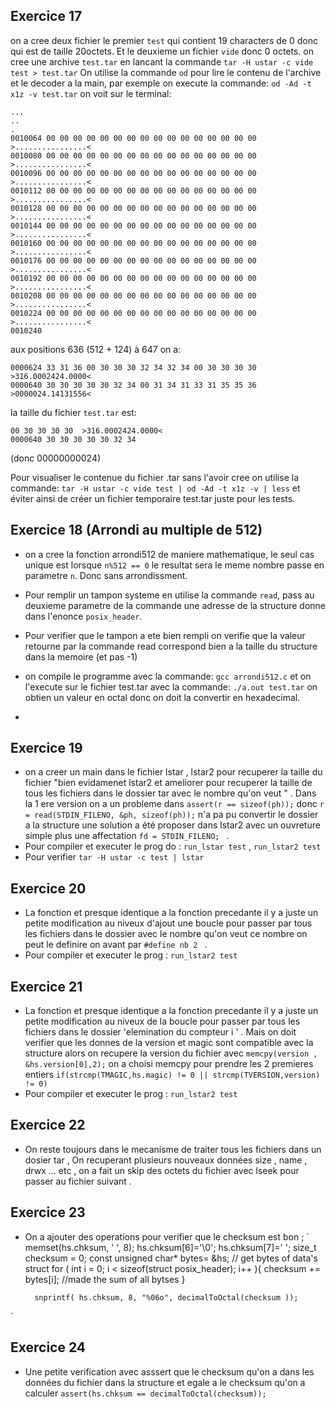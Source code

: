 ## Exercice 17
on a cree deux fichier le premier `test` qui contient 19 characters de 0 donc qui est de taille 20octets. Et le deuxieme un fichier `vide` donc 0 octets.
on cree une archive `test.tar` en lancant la commande `tar -H ustar -c vide test > test.tar`
On utilise la commande `od` pour lire le contenu de l'archive et le decoder a la main, par exemple on execute la commande: `od -Ad -t x1z -v test.tar`
on voit sur le terminal:
```
...
..
.
0010064 00 00 00 00 00 00 00 00 00 00 00 00 00 00 00 00  >................<
0010080 00 00 00 00 00 00 00 00 00 00 00 00 00 00 00 00  >................<
0010096 00 00 00 00 00 00 00 00 00 00 00 00 00 00 00 00  >................<
0010112 00 00 00 00 00 00 00 00 00 00 00 00 00 00 00 00  >................<
0010128 00 00 00 00 00 00 00 00 00 00 00 00 00 00 00 00  >................<
0010144 00 00 00 00 00 00 00 00 00 00 00 00 00 00 00 00  >................<
0010160 00 00 00 00 00 00 00 00 00 00 00 00 00 00 00 00  >................<
0010176 00 00 00 00 00 00 00 00 00 00 00 00 00 00 00 00  >................<
0010192 00 00 00 00 00 00 00 00 00 00 00 00 00 00 00 00  >................<
0010208 00 00 00 00 00 00 00 00 00 00 00 00 00 00 00 00  >................<
0010224 00 00 00 00 00 00 00 00 00 00 00 00 00 00 00 00  >................<
0010240
```
aux positions 636 (512 + 124) à 647 on a:
```
0000624 33 31 36 00 30 30 30 32 34 32 34 00 30 30 30 30  >316.0002424.0000<
0000640 30 30 30 30 30 32 34 00 31 34 31 33 31 35 35 36  >0000024.14131556<
```
la taille du fichier `test.tar` est:
```
00 30 30 30 30  >316.0002424.0000<
0000640 30 30 30 30 30 32 34
```
(donc 00000000024) 

Pour visualiser le contenue du fichier .tar sans l'avoir cree on utilise la commande: `tar -H ustar -c vide test | od -Ad -t x1z -v | less` et éviter ainsi de créer un fichier temporaire test.tar juste pour les tests.

## Exercice 18 (Arrondi au multiple de 512)
* on a cree la fonction arrondi512 de maniere mathematique, le seul cas unique est lorsque `n%512 == 0` le resultat sera le meme nombre passe en parametre `n`. Donc sans arrondissment. 
* Pour remplir un tampon systeme en utilise la commande `read`, pass au deuxieme parametre de la commande une adresse de la structure donne dans l'enonce `posix_header`.
* Pour verifier que le tampon a ete bien rempli on verifie que la valeur retourne par la commande read correspond bien a la taille du structure dans la memoire (et pas -1)
* on compile le programme avec la commande: `gcc arrondi512.c` et on l'execute sur le fichier test.tar avec la commande: `./a.out test.tar` on obtien un valeur en octal donc on doit la convertir en hexadecimal.

* 

## Exercice 19
* on a creer un main dans le fichier lstar , lstar2 pour recuperer la taille du fichier "bien evidamenet lstar2 et ameliorer pour recuperer la taille de tous les fichiers dans le dossier tar avec le nombre qu'on veut " . Dans la 1 ere version on a un probleme dans ` assert(r == sizeof(ph)); ` donc ` r = read(STDIN_FILENO, &ph, sizeof(ph)); ` n'a pa pu convertir le dossier a la structure une solution a été proposer dans lstar2 avec un ouvreture simple plus une affectation `fd = STDIN_FILENO; ` .
* Pour compiler et executer le prog do : `run_lstar test` , `run_lstar2 test`
* Pour verifier ` tar -H ustar -c test | lstar `

## Exercice 20
* La fonction et presque identique a la fonction precedante il y a juste un petite modification au niveux d'ajout une boucle pour passer par tous les fichiers dans le dossier avec le nombre qu'on veut ce nombre on peut le definire on avant par `#define nb 2 ` . 
* Pour compiler et executer le prog : `run_lstar2 test`

## Exercice 21
* La fonction et presque identique a la fonction precedante il y a juste un petite modification au niveux de la boucle pour passer par tous les fichiers dans le dossier 'elemination du compteur i ' . Mais on doit verifier que les donnes de la version et magic sont compatible avec la structure alors on recupere la version du fichier avec `memcpy(version , &hs.version[0],2);` on a choisi memcpy pour prendre les 2 premieres entiers  `if(strcmp(TMAGIC,hs.magic) != 0 || strcmp(TVERSION,version) != 0) ` 
* Pour compiler et executer le prog : `run_lstar2 test`

## Exercice 22
* On reste toujours dans le mecanisme de traiter tous les fichiers dans un dosier tar , On recuperant plusieurs nouveaux données size , name , drwx ... etc , on a fait un skip des octets du fichier avec lseek pour passer au fichier suivant .

## Exercice 23
* On a ajouter des operations pour verifier que le checksum est bon ; ` memset(hs.chksum, ' ', 8);
	    hs.chksum[6]='\0';
	    hs.chksum[7]=' ';
	    size_t checksum = 0;
	    const unsigned char* bytes= &hs; // get bytes of data's struct
	    for ( int i = 0; i < sizeof(struct posix_header); i++ ){
	    	    checksum += bytes[i]; //made the sum of all bytses
	        }

	    snprintf( hs.chksum, 8, "%06o", decimalToOctal(checksum ));
`

## Exercice 24
* Une petite verification avec asssert que le checksum qu'on a dans les données du fichier dans la structure et egale a le checksum qu'on a calculer `assert(hs.chksum == decimalToOctal(checksum));`
